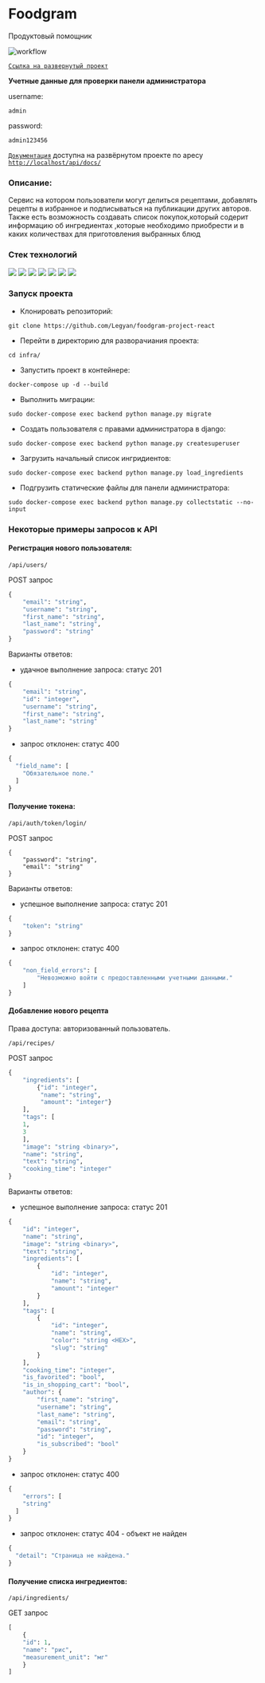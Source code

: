# Foodgram

Продуктовый помощник

![workflow](https://github.com/legyan/foodgram-project-react/actions/workflows/main.yml/badge.svg)

[```Ссылка на развернутый проект```](http://158.160.13.152)

**Учетные данные для проверки панели администратора**

username:
```
admin
```
password:
```
admin123456
```
[```Документация```](http://158.160.13.152/api/docs/) доступна на развёрнутом проекте по аресу [```http://localhost/api/docs/```](http://localhost/api/docs/)


### Описание:

Сервис на котором пользователи могут делиться рецептами, добавлять рецепты в избранное и подписываться на публикации других авторов.
Также есть возможность создавать список покупок,который содерит информацию об ингредиентах ,которые необходимо приобрести и в каких количествах для приготовления выбранных блюд


### Стек технологий 

![](https://img.shields.io/badge/Python-3.11-black?style=flat&logo=python) 
![](https://img.shields.io/badge/Django-4.1.3-black?style=flat&logo=django&logoColor=green)
![](https://img.shields.io/badge/Djangorestframework-3.14.0-black?style=flat&logo=django&logoColor=green) 
![](https://img.shields.io/badge/PostgreSQL-black?style=flat&logo=PostgreSQL&logoColor=orange)
![](https://img.shields.io/badge/Nginx-black?style=flat&logo=NGINX&logoColor=green)
![](https://img.shields.io/badge/Gunicorn-black?style=flat&logo=Gunicorn&logoColor=#499848)
![](https://img.shields.io/badge/Docker-black?style=flat&logo=Docker&logoColor=blue)

### Запуск проекта
- Клонировать репозиторий:
```
git clone https://github.com/Legyan/foodgram-project-react
```
- Перейти в директорию для разворачиания проекта:
```
cd infra/
```
- Запустить проект в контейнере:
```
docker-compose up -d --build
```
- Выполнить миграции:
```
sudo docker-compose exec backend python manage.py migrate
```
- Создать пользователя с правами администратора в django:
```
sudo docker-compose exec backend python manage.py createsuperuser
```
- Загрузить начальный список ингридиентов:
```
sudo docker-compose exec backend python manage.py load_ingredients
```
- Подгрузить статические файлы для панели администратора:
```
sudo docker-compose exec backend python manage.py collectstatic --no-input
```
### Некоторые примеры запросов к API

#### Регистрация нового пользователя:
```
/api/users/
```
POST запрос
```python
{
    "email": "string",
    "username": "string",
    "first_name": "string",
    "last_name": "string",
    "password": "string"
}
```
Варианты ответов:
- удачное выполнение запроса: статус 201 
```python
{
    "email": "string",
    "id": "integer",
    "username": "string",
    "first_name": "string",
    "last_name": "string"
}
```
- запрос отклонен: статус 400
```python
{
  "field_name": [
    "Обязательное поле."
  ]
}
```
#### Получение токена:
```
/api/auth/token/login/
```
POST запрос
```
{
    "password": "string",
    "email": "string"
}
```
Варианты ответов:
- успешное выполнение запроса: статус 201
```python
{
    "token": "string"
}
```
* запрос отклонен: статус 400
```python
{
    "non_field_errors": [
        "Невозможно войти с предоставленными учетными данными."
    ]
}
```
#### Добавление нового рецепта
Права доступа: aвторизованный пользователь.
```
/api/recipes/
```
POST запрос
```python
{
    "ingredients": [
        {"id": "integer",
         "name": "string",
         "amount": "integer"}
    ],
    "tags": [
    1,
    3
    ],
    "image": "string <binary>",
    "name": "string",
    "text": "string",
    "cooking_time": "integer"
}
```
Варианты ответов:
- успешное выполнение запроса: статус 201 
```python
{
    "id": "integer",
    "name": "string",
    "image": "string <binary>",
    "text": "string",
    "ingredients": [
        {
            "id": "integer",
            "name": "string",
            "amount": "integer"
        }
    ],
    "tags": [
        {
            "id": "integer",
            "name": "string",
            "color": "string <HEX>",
            "slug": "string"
        }
    ],
    "cooking_time": "integer",
    "is_favorited": "bool",
    "is_in_shopping_cart": "bool",
    "author": {
        "first_name": "string",
        "username": "string",
        "last_name": "string",
        "email": "string",
        "password": "string",
        "id": "integer",
        "is_subscribed": "bool"
    }
}
```
- запрос отклонен: статус 400
```python
{
    "errors": [
    "string"
  ]
}
```
* запрос отклонен: статус 404 - объект не найден
```python
{
  "detail": "Страница не найдена."
}
```
#### Получение списка ингредиентов:
```
/api/ingredients/
```
GET запрос
```python
[
    {
    "id": 1,
    "name": "рис",
    "measurement_unit": "мг"
    }
]
```
